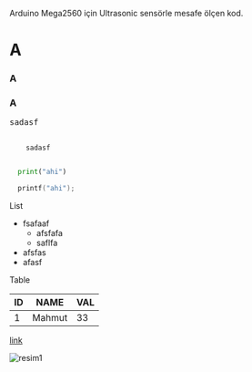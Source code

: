 Arduino Mega2560 için Ultrasonic sensörle mesafe ölçen kod.

# A
### A
### A

<pre>
sadasf
</pre>

<pre id='name'>
  <code>
    sadasf
  </code>
</pre>

```python
  print("ahi")
```


```c
  printf("ahi");
```

List

* fsafaaf
  * afsfafa
  * saflfa
* afsfas
* afasf

Table

|ID|NAME|VAL|
|---|-----|---|
|1|Mahmut|33|

<a href='#name'> link </a>

![resim1](http://img.webme.com/pic/p/pplv/adsasd.jpg 'GTA')

